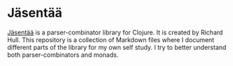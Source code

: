 # Jäsentää

[Jäsentää](https://www.destructuring-bind.org/jasentaa/) is a parser-combinator library for Clojure. 
It is created by Richard Hull. This repository is a collection of Markdown files where I document
different parts of the library for my own self study. I try to better understand both parser-combinators
and monads.
